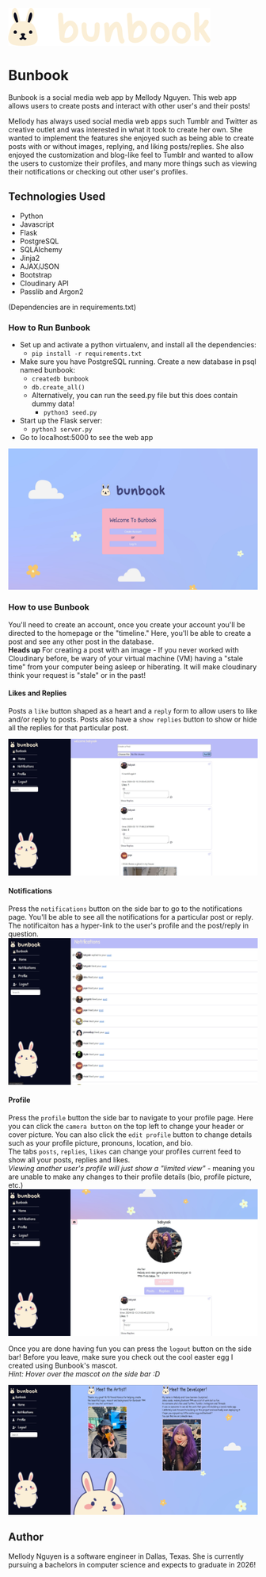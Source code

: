 ![Bunbook Logo](/static/images/Bun-large-logo-09.png)
<br>
# Bunbook
Bunbook is a social media web app by Mellody Nguyen. This web app allows users to create posts and interact with other user's and their posts!


Mellody has always used social media web apps such Tumblr and Twitter as creative outlet and was interested in what it took to create her own. She wanted to implement the features she enjoyed such as being able to create posts with
or without images, replying, and liking posts/replies. She also enjoyed the customization and blog-like feel to
Tumblr and wanted to allow the users to customize their profiles, and many more things such as viewing their notifications or checking out other user's profiles. 

## Technologies Used
* Python
* Javascript
* Flask
* PostgreSQL
* SQLAlchemy
* Jinja2
* AJAX/JSON
* Bootstrap
* Cloudinary API
* Passlib and Argon2

(Dependencies are in requirements.txt)

### How to Run Bunbook
* Set up and activate a python virtualenv, and install all the dependencies:
    * `pip install -r requirements.txt`
* Make sure you have PostgreSQL running. Create a new database in psql named bunbook:
    * `createdb bunbook`
    * `db.create_all()`
    * Alternatively, you can run the seed.py file but this does contain dummy data!
        * `python3 seed.py`
* Start up the Flask server:
    * `python3 server.py`
* Go to localhost:5000 to see the web app

![Bunbook Log In Page](/static/images/welcome%20to%20bunkbook.jpg)
### How to use Bunbook
You'll need to create an account, once you create your account you'll be directed to the homepage or the "timeline."
Here, you'll be able to create a post and see any other post in the database. 
<br>
**Heads up** For creating a post with an image - If you never worked with Cloudinary before, be wary of your virtual machine (VM) having a "stale time"
from your computer being asleep or hiberating. It will make cloudinary think your request is "stale" or in the past!

#### Likes and Replies
Posts a `like` button shaped as a heart and a `reply` form to allow users to like and/or reply to posts. Posts also have a `show replies` button to show or hide all the replies for that particular post.

![Bunbook Homepage](/static/images/bunbook%20homepage.jpg)

#### Notifications
Press the `notifications` button on the side bar to go to the notifications page. You'll be able to see all the notifications for a particular post or reply. The notificaiton has a hyper-link to the user's profile and the post/reply in question. 
![Bunbook Notifications](/static/images/notifications.jpg)

#### Profile
Press the `profile` button the side bar to navigate to your profile page. Here you can click the `camera button`
on the top left to change your header or cover picture. You can also click the `edit profile` button to change details such as your profile picture, pronouns, location, and bio. 
<br>
The tabs `posts`, `replies`, `likes` can change your profiles current feed to show all your posts, replies and likes.
<br>
*Viewing another user's profile will just show a "limited view"* - meaning you are unable to make any changes to their profile details (bio, profile picture, etc.)
![Bunbook Profile](/static/images/profile.jpg)

Once you are done having fun you can press the `logout` button on the side bar!
Before you leave, make sure you check out the cool easter egg I created using Bunbook's mascot.
<br>
*Hint: Hover over the mascot on the side bar :D*

![Bunbook Meet the Dev](/static/images/Meet%20The%20Dev.jpg)

## Author
Mellody Nguyen is a software engineer in Dallas, Texas. She is currently pursuing a bachelors in computer science and expects to graduate in 2026!